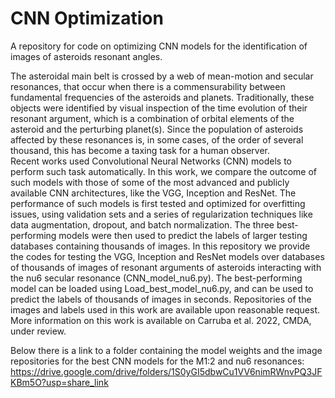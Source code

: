 # CNN Optimization
A repository for code on optimizing CNN models for the identification of images of asteroids resonant angles.

The asteroidal main belt is crossed by a web of mean-motion and secular resonances, that occur when there is a commensurability between fundamental frequencies of the asteroids and planets.  Traditionally, these objects were identified by visual inspection of the time evolution of their resonant argument, which is a combination of orbital elements of the asteroid and the perturbing planet(s). Since the population of asteroids affected by these resonances is, in some cases, of the order of several thousand, this has become a taxing task for a human observer.  
Recent works used Convolutional Neural Networks (CNN) models to perform such task automatically.  In this work, we compare the outcome of such models with those of some of the most advanced and publicly available CNN architectures, like the VGG, Inception and ResNet. The performance of such models is first tested and optimized for overfitting issues, using validation sets and a series of regularization techniques like data augmentation, dropout, and batch normalization.
The three best-performing models were then used to predict the labels of larger testing databases containing thousands of images.
In this repository we provide the codes for testing the VGG, Inception and ResNet models over databases of thousands of images of resonant arguments of asteroids interacting with the nu6 secular resonance (CNN_model_nu6.py).
The best-performing model can be loaded using Load_best_model_nu6.py, and can be used to predict the labels of thousands of images in seconds.
Repositories of the images and labels used in this work are available upon reasonable request.
More information on this work is available on Carruba et al. 2022, CMDA, under review.

Below there is a link to a folder containing the model weights and the image repositories for the best CNN models for the M1:2 and nu6 resonances:
https://drive.google.com/drive/folders/1S0yGI5dbwCu1VV6nimRWnvPQ3JFKBm5O?usp=share_link
